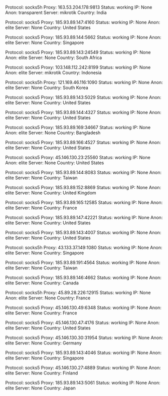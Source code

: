 Protocol: socks5h
Proxy: 163.53.204.178:9813
Status: working
IP: None
Anon: transparent
Server: mikrotik
Country: India

Protocol: socks5
Proxy: 185.93.89.147:4160
Status: working
IP: None
Anon: elite
Server: None
Country: United States

Protocol: socks5
Proxy: 185.93.89.144:5662
Status: working
IP: None
Anon: elite
Server: None
Country: Singapore

Protocol: socks5
Proxy: 185.93.89.143:24549
Status: working
IP: None
Anon: elite
Server: None
Country: South Africa

Protocol: socks5
Proxy: 103.148.112.242:8199
Status: working
IP: None
Anon: elite
Server: mikrotik
Country: Indonesia

Protocol: socks5h
Proxy: 121.169.46.116:1090
Status: working
IP: None
Anon: elite
Server: None
Country: South Korea

Protocol: socks5
Proxy: 185.93.89.143:5029
Status: working
IP: None
Anon: elite
Server: None
Country: United States

Protocol: socks5
Proxy: 185.93.89.144:4327
Status: working
IP: None
Anon: elite
Server: None
Country: United States

Protocol: socks5
Proxy: 185.93.89.169:34667
Status: working
IP: None
Anon: elite
Server: None
Country: Bangladesh

Protocol: socks5
Proxy: 185.93.89.166:4527
Status: working
IP: None
Anon: elite
Server: None
Country: United States

Protocol: socks5
Proxy: 45.146.130.23:25560
Status: working
IP: None
Anon: elite
Server: None
Country: United States

Protocol: socks5
Proxy: 185.93.89.144:8083
Status: working
IP: None
Anon: elite
Server: None
Country: Taiwan

Protocol: socks5
Proxy: 185.93.89.152:8869
Status: working
IP: None
Anon: elite
Server: None
Country: United Kingdom

Protocol: socks5
Proxy: 185.93.89.165:12585
Status: working
IP: None
Anon: elite
Server: None
Country: France

Protocol: socks5
Proxy: 185.93.89.147:42221
Status: working
IP: None
Anon: elite
Server: None
Country: United States

Protocol: socks5
Proxy: 185.93.89.143:4007
Status: working
IP: None
Anon: elite
Server: None
Country: United States

Protocol: socks5h
Proxy: 43.133.37.149:1080
Status: working
IP: None
Anon: elite
Server: None
Country: Singapore

Protocol: socks5
Proxy: 185.93.89.191:4564
Status: working
IP: None
Anon: elite
Server: None
Country: Taiwan

Protocol: socks5
Proxy: 185.93.89.146:4662
Status: working
IP: None
Anon: elite
Server: None
Country: Canada

Protocol: socks5h
Proxy: 45.89.28.226:12915
Status: working
IP: None
Anon: elite
Server: None
Country: France

Protocol: socks5
Proxy: 45.146.130.49:6348
Status: working
IP: None
Anon: elite
Server: None
Country: France

Protocol: socks5
Proxy: 45.146.130.47:4176
Status: working
IP: None
Anon: elite
Server: None
Country: United States

Protocol: socks5
Proxy: 45.146.130.30:31954
Status: working
IP: None
Anon: elite
Server: None
Country: Germany

Protocol: socks5
Proxy: 185.93.89.143:4046
Status: working
IP: None
Anon: elite
Server: None
Country: Singapore

Protocol: socks5
Proxy: 45.146.130.27:4889
Status: working
IP: None
Anon: elite
Server: None
Country: Finland

Protocol: socks5
Proxy: 185.93.89.143:5061
Status: working
IP: None
Anon: elite
Server: None
Country: Japan

